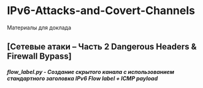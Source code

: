 # IPv6-Attacks-and-Covert-Channels
Материалы для доклада 
## [Сетевые атаки – Часть 2 Dangerous Headers & Firewall Bypass]

##### flow_label.py - Создание скрытого канала с использованием стандартного заголовка IPv6 Flow label + ICMP payload
